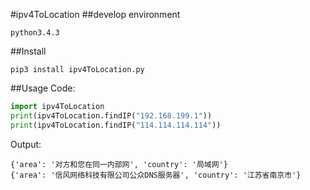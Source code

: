 #ipv4ToLocation
##develop environment
 
    python3.4.3

##Install

    pip3 install ipv4ToLocation.py

##Usage
Code:

```python
import ipv4ToLocation
print(ipv4ToLocation.findIP("192.168.199.1"))
print(ipv4ToLocation.findIP("114.114.114.114"))
```

Output:

    {'area': '对方和您在同一内部网', 'country': '局域网'}
    {'area': '信风网络科技有限公司公众DNS服务器', 'country': '江苏省南京市'}